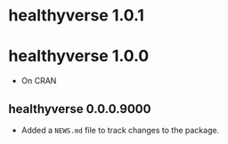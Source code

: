 # healthyverse 1.0.1

# healthyverse 1.0.0
* On CRAN

## healthyverse 0.0.0.9000

* Added a `NEWS.md` file to track changes to the package.
